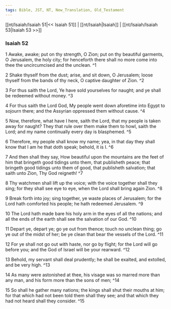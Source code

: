 ```yaml
---
tags: Bible, JST, NT, New_Translation, Old_Testament
---
```


[[nt/Isaiah/Isaiah 51|<< Isaiah 51]] | [[nt/Isaiah|Isaiah]] | [[nt/Isaiah/Isaiah 53|Isaiah 53 >>]]

### Isaiah 52

1 Awake, awake; put on thy strength, O Zion; put on thy beautiful garments, O Jerusalem, the holy city; for henceforth there shall no more come into thee the uncircumcised and the unclean.  ^1

2 Shake thyself from the dust; arise, and sit down, O Jerusalem; loose thyself from the bands of thy neck, O captive daughter of Zion.  ^2

3 For thus saith the Lord, Ye have sold yourselves for naught; and ye shall be redeemed without money.  ^3

4 For thus saith the Lord God, My people went down aforetime into Egypt to sojourn there; and the Assyrian oppressed them without cause.  ^4

5 Now, therefore, what have I here, saith the Lord, that my people is taken away for naught? They that rule over them make them to howl, saith the Lord; and my name continually every day is blasphemed.  ^5

6 Therefore, my people shall know my name; yea, in that day they shall know that I am he that doth speak; behold, it is I.  ^6

7 And then shall they say, How beautiful upon the mountains are the feet of him that bringeth good tidings unto them, that publisheth peace; that bringeth good tidings unto them of good, that publisheth salvation; that saith unto Zion, Thy God reigneth!  ^7

8 Thy watchmen shall lift up the voice; with the voice together shall they sing; for they shall see eye to eye, when the Lord shall bring again Zion.  ^8

9 Break forth into joy; sing together, ye waste places of Jerusalem; for the Lord hath comforted his people; he hath redeemed Jerusalem.  ^9

10 The Lord hath made bare his holy arm in the eyes of all the nations; and all the ends of the earth shall see the salvation of our God.  ^10

11 Depart ye, depart ye; go ye out from thence; touch no unclean thing; go ye out of the midst of her; be ye clean that bear the vessels of the Lord.  ^11

12 For ye shall not go out with haste, nor go by flight; for the Lord will go before you; and the God of Israel will be your rearward.  ^12

13 Behold, my servant shall deal prudently; he shall be exalted, and extolled, and be very high.  ^13

14 As many were astonished at thee, his visage was so marred more than any man, and his form more than the sons of men;  ^14

15 So shall he gather many nations; the kings shall shut their mouths at him; for that which had not been told them shall they see; and that which they had not heard shall they consider.  ^15

 
